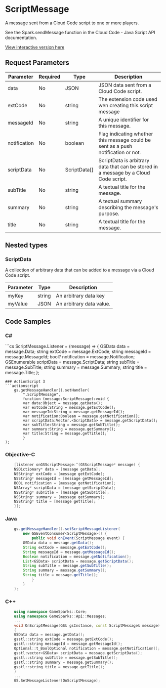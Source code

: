 
# ScriptMessage


A message sent from a Cloud Code script to one or more players.

See the Spark.sendMessage function in the Cloud Code - Java Script API documentation.


<a href="https://api.gamesparks.net/#scriptmessage" target="_gsapi">View interactive version here</a>

## Request Parameters

Parameter | Required | Type | Description
--------- | -------- | ---- | -----------
data | No | JSON | JSON data sent from a Cloud Code script.
extCode | No | string | The extension code used wen creating this script message
messageId | No | string | A unique identifier for this message.
notification | No | boolean | Flag indicating whether this message could be sent as a push notification or not.
scriptData | No | ScriptData[] | ScriptData is arbitrary data that can be stored in a message by a Cloud Code script.
subTitle | No | string | A textual title for the message.
summary | No | string | A textual summary describing the message's purpose.
title | No | string | A textual title for the message.

## Nested types

### ScriptData

A collection of arbitrary data that can be added to a message via a Cloud Code script.

Parameter | Type | Description
--------- | ---- | -----------
myKey | string | An arbitrary data key
myValue | JSON | An arbitrary data value.


## Code Samples

<h3>C#</h3>
```cs
	ScriptMessage.Listener = (message) => {
	GSData data = message.Data; 
	string extCode = message.ExtCode; 
	string messageId = message.MessageId; 
	bool? notification = message.Notification; 
	GSEnumerable<GSData> scriptData = message.ScriptData; 
	string subTitle = message.SubTitle; 
	string summary = message.Summary; 
	string title = message.Title; 
	};

```
### ActionScript 3
```actionscript
	gs.getMessageHandler().setHandler(
		".ScriptMessage",
		function (message:ScriptMessage):void {
		var data:Object = message.getData(); 
		var extCode:String = message.getExtCode(); 
		var messageId:String = message.getMessageId(); 
		var notification:Boolean = message.getNotification(); 
		var scriptData:Vector.<ScriptData> = message.getScriptData(); 
		var subTitle:String = message.getSubTitle(); 
		var summary:String = message.getSummary(); 
		var title:String = message.getTitle(); 
		}
);

```
### Objective-C
```objectivec
	[listener onGSScriptMessage:^(GSScriptMessage* message) {
	NSDictionary* data = [message getData]; 
	NSString* extCode = [message getExtCode]; 
	NSString* messageId = [message getMessageId]; 
	BOOL notification = [message getNotification]; 
	NSArray* scriptData = [message getScriptData]; 
	NSString* subTitle = [message getSubTitle]; 
	NSString* summary = [message getSummary]; 
	NSString* title = [message getTitle]; 
	}];

```
### Java
```java
	gs.getMessageHandler().setScriptMessageListener(
		new GSEventConsumer<ScriptMessage>() {
			public void onEvent(ScriptMessage event) {
		GSData data = message.getData(); 
		String extCode = message.getExtCode(); 
		String messageId = message.getMessageId(); 
		Boolean notification = message.getNotification(); 
		List<GSData> scriptData = message.getScriptData(); 
		String subTitle = message.getSubTitle(); 
		String summary = message.getSummary(); 
		String title = message.getTitle(); 
			}
		}
	);
```
### C++
```cpp
	using namespace GameSparks::Core;
	using namespace GameSparks::Api::Messages;
	...
	void OnScriptMessage(GS& gsInstance, const ScriptMessage& message)
	{
	GSData data = message.getData(); 
	gsstl::string extCode = message.getExtCode(); 
	gsstl::string messageId = message.getMessageId(); 
	Optional::t_BoolOptional notification = message.getNotification(); 
	gsstl:vector<GSData> scriptData = message.getScriptData(); 
	gsstl::string subTitle = message.getSubTitle(); 
	gsstl::string summary = message.getSummary(); 
	gsstl::string title = message.getTitle(); 
	}
	...
	GS.SetMessageListener(OnScriptMessage);
```

